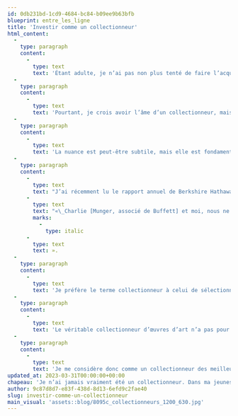 ```yaml
---
id: 0db231bd-1cd9-4684-bc84-b09ee9b63bfb
blueprint: entre_les_ligne
title: 'Investir comme un collectionneur'
html_content:
  -
    type: paragraph
    content:
      -
        type: text
        text: 'Étant adulte, je n’ai pas non plus tenté de faire l’acquisition de tableaux ou d’œuvres d’art, ni de voitures de collection ou de montres suisses, comme plusieurs le font. Je porte peu d’intérêt à ces choses matérielles.'
  -
    type: paragraph
    content:
      -
        type: text
        text: 'Pourtant, je crois avoir l’âme d’un collectionneur, mais cette passion a été dirigée vers les titres de sociétés en Bourse. Au début de ma carrière d’investisseur, j’étais subjugué par l’objectif de dénicher les titres susceptibles d’enrichir ceux qui les posséderaient pendant de nombreuses années. Avec les années, ma passion de collectionneur a évolué subtilement : de collectionneur de titres boursiers, je suis devenu collectionneur de sociétés en Bourse.'
  -
    type: paragraph
    content:
      -
        type: text
        text: 'La nuance est peut-être subtile, mais elle est fondamentale. Elle implique de mettre toutes ses énergies dans la sélection de sociétés susceptibles non seulement de nous enrichir à long terme, mais aussi de le faire de manière soutenable – dans tous les sens du terme : durabilité du modèle d’affaires, activités bénéfiques pour tous, y compris la société en général et l’environnement.'
  -
    type: paragraph
    content:
      -
        type: text
        text: "J’ai récemment lu le rapport annuel de Berkshire Hathaway et la lettre de Warren Buffett aux actionnaires de la société. Un passage m’a particulièrement marqué :\_"
      -
        type: text
        text: "«\_Charlie [Munger, associé de Buffett] et moi, nous ne sommes pas des sélectionneurs de titres, mais des sélectionneurs d’entreprises\_"
        marks:
          -
            type: italic
      -
        type: text
        text: ».
  -
    type: paragraph
    content:
      -
        type: text
        text: 'Je préfère le terme collectionneur à celui de sélectionneur et je crois que c’est ce que Buffett et Munger sont réellement : des collectionneurs des plus belles sociétés au monde. En effet, le terme collectionneur implique non seulement de bien choisir ses entreprises (une évaluation raisonnable fait aussi partie des critères de sélection), mais tout aussi important, l’idée de les conserver longtemps par la suite. Un véritable collectionneur ne vendrait jamais sa carte de Wayne Gretzky, saison 1978-1980.'
  -
    type: paragraph
    content:
      -
        type: text
        text: 'Le véritable collectionneur d’œuvres d’art n’a pas pour objectif de revendre ses œuvres à profit, mais d’acquérir les plus belles pièces qui correspondent à ses goûts et intérêts personnels et de les garder pour toujours. Pour lui, la quantité des œuvres accumulées n’est pas un objectif; il vise plutôt la qualité des quelques pièces d’exception qu’il possède.'
  -
    type: paragraph
    content:
      -
        type: text
        text: 'Je me considère donc comme un collectionneur des meilleures sociétés en Bourse. Mon objectif est double : sans cesse améliorer la qualité globale des œuvres qui composent ma collection et acquérir de nouvelles œuvres à prix raisonnable. C’est une quête passionnante qui ne se termine jamais.'
updated_at: 2023-03-31T00:00:00+00:00
chapeau: 'Je n’ai jamais vraiment été un collectionneur. Dans ma jeunesse, je n’ai pas acheté ou échangé de cartes de hockey ou de baseball. Pendant un certain temps, j’ai bien collectionné un peu les timbres canadiens, mais la passion n’a jamais vraiment été là. Ma modeste collection traîne quelque part dans mon garage.'
author: 9c87d8d7-e83f-438d-8d13-6efd9c2fae40
slug: investir-comme-un-collectionneur
main_visual: 'assets::blog/8095c_collectionneurs_1200_630.jpg'
---
```

